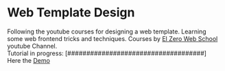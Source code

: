# Web Template Design
Following the youtube courses for designing a web template. Learning some web frontend tricks and techniques.
Courses by [El Zero Web School](https://www.youtube.com/watch?v=vedT2jk3hi4&list=PLDoPjvoNmBAzvmpzF-6l3tAviiCPbwkB8&index=1) youtube Channel.  
Tutorial in progress: [####################################]    
Here the [Demo](https://aladindev.com/web-template-design/)  
